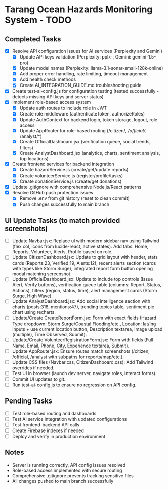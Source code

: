 # Tarang Ocean Hazards Monitoring System - TODO

## Completed Tasks
- [x] Resolve API configuration issues for AI services (Perplexity and Gemini)
  - [x] Update API keys validation (Perplexity: pplx-, Gemini: gemini-1.5-pro)
  - [x] Update model names (Perplexity: llama-3.1-sonar-small-128k-online)
  - [x] Add proper error handling, rate limiting, timeout management
  - [x] Add health check methods
  - [x] Create AI_INTEGRATION_GUIDE.md troubleshooting guide
- [x] Create test-ai-config.js for configuration testing (tested successfully - detects missing API keys and server status)
- [x] Implement role-based access system
  - [x] Update auth routes to include role in JWT
  - [x] Create role middleware (authenticateToken, authorizeRoles)
  - [x] Update AuthContext for backend login, token storage, logout, role access
  - [x] Update AppRouter for role-based routing (/citizen/*, /official/*, /analyst/*)
  - [x] Create OfficialDashboard.jsx (verification queue, social trends, filters)
  - [x] Create AnalystDashboard.jsx (analytics, charts, sentiment analysis, top locations)
- [x] Create frontend services for backend integration
  - [x] Create hazardService.js (create/get/update reports)
  - [x] Create volunteerService.js (register/profile/tasks)
  - [x] Create donationService.js (create/get donations)
- [x] Update .gitignore with comprehensive Node.js/React patterns
- [x] Resolve GitHub push protection issues
  - [x] Remove .env from git history (reset to clean commit)
  - [x] Push changes successfully to main branch

## UI Update Tasks (to match provided screenshots)
- [ ] Update Navbar.jsx: Replace ul with modern sidebar nav using Tailwind (flex col, icons from lucide-react, active states). Add tabs: Home, Reports, Volunteer, Alerts, Profile based on role.
- [ ] Update CitizenDashboard.jsx: Update to grid layout with header, stats cards (Reports:23, Verified:19, Alerts:12), recent alerts section (cards with types like Storm Surge), integrated report form button opening modal matching screenshot.
- [ ] Update OfficialDashboard.jsx: Update to include top controls (Issue Alert, Verify buttons), verification queue table (columns: Report, Status, Actions), filters (region, status, time), alert management cards (Storm Surge, High Wave).
- [ ] Update AnalystDashboard.jsx: Add social intelligence section with charts (posts:318, mentions:47), trending topics table, sentiment pie chart using recharts.
- [ ] Update/Create CreateReportForm.jsx: Form with exact fields (Hazard Type dropdown: Storm Surge/Coastal Flooding/etc., Location: lat/lng inputs + use current location button, Description textarea, Image upload (multiple), Time Observed, Submit).
- [ ] Update/Create VolunteerRegistrationForm.jsx: Form with fields (Full Name, Email, Phone, City, Experience textarea, Submit).
- [ ] Update AppRouter.jsx: Ensure routes match screenshots (/citizen, /official, /analyst with subpaths for reports/map/etc.).
- [ ] Update CSS files (Navbar.css, CitizenDashboard.css): Add Tailwind overrides if needed.
- [ ] Test UI in browser (launch dev server, navigate roles, interact forms).
- [ ] Commit UI updates to git.
- [ ] Run test-ai-config.js to ensure no regression on API config.

## Pending Tasks
- [ ] Test role-based routing and dashboards
- [ ] Test AI service integration with updated configurations
- [ ] Test frontend-backend API calls
- [ ] Create Firebase indexes if needed
- [ ] Deploy and verify in production environment

## Notes
- Server is running correctly, API config issues resolved
- Role-based access implemented with secure routing
- Comprehensive .gitignore prevents tracking sensitive files
- All changes pushed to main branch successfully
